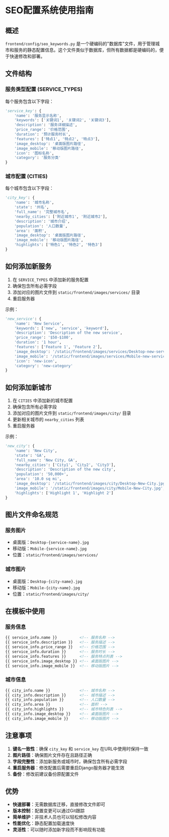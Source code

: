 # SEO配置系统使用指南

## 概述

`frontend/config/seo_keywords.py` 是一个硬编码的"数据库"文件，用于管理城市和服务的静态配置信息。这个文件类似于数据库，但所有数据都是硬编码的，便于快速修改和部署。

## 文件结构

### 服务类型配置 (SERVICE_TYPES)

每个服务包含以下字段：

```python
'service_key': {
    'name': '服务显示名称',
    'keywords': ['关键词1', '关键词2', '关键词3'],
    'description': '服务详细描述',
    'price_range': '价格范围',
    'duration': '预计服务时长',
    'features': ['特点1', '特点2', '特点3'],
    'image_desktop': '桌面版图片路径',
    'image_mobile': '移动版图片路径',
    'icon': '图标名称',
    'category': '服务分类'
}
```

### 城市配置 (CITIES)

每个城市包含以下字段：

```python
'city_key': {
    'name': '城市名称',
    'state': '州名',
    'full_name': '完整城市名',
    'nearby_cities': ['附近城市1', '附近城市2'],
    'description': '城市介绍',
    'population': '人口数量',
    'area': '面积',
    'image_desktop': '桌面版图片路径',
    'image_mobile': '移动版图片路径',
    'highlights': ['特色1', '特色2', '特色3']
}
```

## 如何添加新服务

1. 在 `SERVICE_TYPES` 中添加新的服务配置
2. 确保包含所有必需字段
3. 添加对应的图片文件到 `static/frontend/images/services/` 目录
4. 重启服务器

示例：
```python
'new_service': {
    'name': 'New Service',
    'keywords': ['new', 'service', 'keyword'],
    'description': 'Description of the new service',
    'price_range': '$50-$100',
    'duration': '1 hour',
    'features': ['Feature 1', 'Feature 2'],
    'image_desktop': '/static/frontend/images/services/Desktop-new-service.jpg',
    'image_mobile': '/static/frontend/images/services/Mobile-new-service.jpg',
    'icon': 'new-icon',
    'category': 'new-category'
}
```

## 如何添加新城市

1. 在 `CITIES` 中添加新的城市配置
2. 确保包含所有必需字段
3. 添加对应的图片文件到 `static/frontend/images/city/` 目录
4. 更新相关城市的 `nearby_cities` 列表
5. 重启服务器

示例：
```python
'new_city': {
    'name': 'New City',
    'state': 'GA',
    'full_name': 'New City, GA',
    'nearby_cities': ['City1', 'City2', 'City3'],
    'description': 'Description of the new city',
    'population': '50,000+',
    'area': '10.0 sq mi',
    'image_desktop': '/static/frontend/images/city/Desktop-New-City.jpg',
    'image_mobile': '/static/frontend/images/city/Mobile-New-City.jpg',
    'highlights': ['Highlight 1', 'Highlight 2']
}
```

## 图片文件命名规范

### 服务图片
- 桌面版：`Desktop-{service-name}.jpg`
- 移动版：`Mobile-{service-name}.jpg`
- 位置：`static/frontend/images/services/`

### 城市图片
- 桌面版：`Desktop-{city-name}.jpg`
- 移动版：`Mobile-{city-name}.jpg`
- 位置：`static/frontend/images/city/`

## 在模板中使用

### 服务信息
```html
{{ service_info.name }}          <!-- 服务名称 -->
{{ service_info.description }}   <!-- 服务描述 -->
{{ service_info.price_range }}   <!-- 价格范围 -->
{{ service_info.duration }}      <!-- 服务时长 -->
{{ service_info.features }}      <!-- 服务特点列表 -->
{{ service_info.image_desktop }} <!-- 桌面版图片 -->
{{ service_info.image_mobile }}  <!-- 移动版图片 -->
```

### 城市信息
```html
{{ city_info.name }}             <!-- 城市名称 -->
{{ city_info.description }}      <!-- 城市描述 -->
{{ city_info.population }}       <!-- 人口数量 -->
{{ city_info.area }}             <!-- 面积 -->
{{ city_info.highlights }}       <!-- 城市特色列表 -->
{{ city_info.image_desktop }}    <!-- 桌面版图片 -->
{{ city_info.image_mobile }}     <!-- 移动版图片 -->
```

## 注意事项

1. **键名一致性**：确保 `city_key` 和 `service_key` 在URL中使用时保持一致
2. **图片路径**：确保图片文件存在且路径正确
3. **字段完整性**：添加新服务或城市时，确保包含所有必需字段
4. **重启服务器**：修改配置后需要重启Django服务器才能生效
5. **备份**：修改前建议备份原配置文件

## 优势

- **快速部署**：无需数据库迁移，直接修改文件即可
- **版本控制**：配置变更可以通过Git跟踪
- **简单维护**：非技术人员也可以轻松修改内容
- **性能优化**：静态配置加载速度快
- **灵活性**：可以随时添加新字段而不影响现有功能

